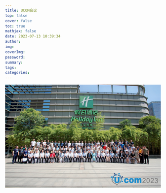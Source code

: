 ```yaml
---
title: UCOM会议
top: false
cover: false
toc: true
mathjax: false
date: 2023-07-13 10:39:34
author:
img:
coverImg:
password:
summary:
tags:
categories:
---
```


![会议合影](./UCOM会议/1111.png)